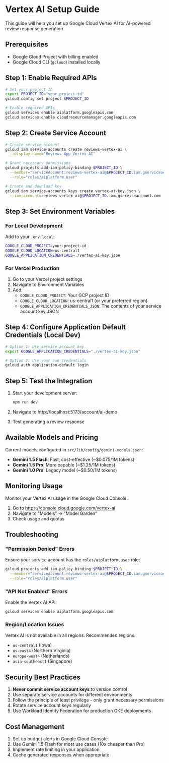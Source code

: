 # Vertex AI Setup Guide

This guide will help you set up Google Cloud Vertex AI for AI-powered review response generation.

## Prerequisites

- Google Cloud Project with billing enabled
- Google Cloud CLI (`gcloud`) installed locally

## Step 1: Enable Required APIs

```bash
# Set your project ID
export PROJECT_ID="your-project-id"
gcloud config set project $PROJECT_ID

# Enable required APIs
gcloud services enable aiplatform.googleapis.com
gcloud services enable cloudresourcemanager.googleapis.com
```

## Step 2: Create Service Account

```bash
# Create service account
gcloud iam service-accounts create reviews-vertex-ai \
  --display-name="Reviews App Vertex AI"

# Grant necessary permissions
gcloud projects add-iam-policy-binding $PROJECT_ID \
  --member="serviceAccount:reviews-vertex-ai@$PROJECT_ID.iam.gserviceaccount.com" \
  --role="roles/aiplatform.user"

# Create and download key
gcloud iam service-accounts keys create vertex-ai-key.json \
  --iam-account=reviews-vertex-ai@$PROJECT_ID.iam.gserviceaccount.com
```

## Step 3: Set Environment Variables

### For Local Development

Add to your `.env.local`:

```bash
GOOGLE_CLOUD_PROJECT=your-project-id
GOOGLE_CLOUD_LOCATION=us-central1
GOOGLE_APPLICATION_CREDENTIALS=./vertex-ai-key.json
```

### For Vercel Production

1. Go to your Vercel project settings
2. Navigate to Environment Variables
3. Add:
   - `GOOGLE_CLOUD_PROJECT`: Your GCP project ID
   - `GOOGLE_CLOUD_LOCATION`: us-central1 (or your preferred region)
   - `GOOGLE_APPLICATION_CREDENTIALS_JSON`: The contents of your service account key JSON

## Step 4: Configure Application Default Credentials (Local Dev)

```bash
# Option 1: Use service account key
export GOOGLE_APPLICATION_CREDENTIALS="./vertex-ai-key.json"

# Option 2: Use your own credentials
gcloud auth application-default login
```

## Step 5: Test the Integration

1. Start your development server:

   ```bash
   npm run dev
   ```

2. Navigate to http://localhost:5173/account/ai-demo

3. Test generating a review response

## Available Models and Pricing

Current models configured in `src/lib/config/gemini-models.json`:

- **Gemini 1.5 Flash**: Fast, cost-effective (~$0.075/1M tokens)
- **Gemini 1.5 Pro**: More capable (~$1.25/1M tokens)
- **Gemini 1.0 Pro**: Legacy model (~$0.50/1M tokens)

## Monitoring Usage

Monitor your Vertex AI usage in the Google Cloud Console:

1. Go to https://console.cloud.google.com/vertex-ai
2. Navigate to "Models" → "Model Garden"
3. Check usage and quotas

## Troubleshooting

### "Permission Denied" Errors

Ensure your service account has the `roles/aiplatform.user` role:

```bash
gcloud projects add-iam-policy-binding $PROJECT_ID \
  --member="serviceAccount:reviews-vertex-ai@$PROJECT_ID.iam.gserviceaccount.com" \
  --role="roles/aiplatform.user"
```

### "API Not Enabled" Errors

Enable the Vertex AI API:

```bash
gcloud services enable aiplatform.googleapis.com
```

### Region/Location Issues

Vertex AI is not available in all regions. Recommended regions:

- `us-central1` (Iowa)
- `us-east4` (Northern Virginia)
- `europe-west4` (Netherlands)
- `asia-southeast1` (Singapore)

## Security Best Practices

1. **Never commit service account keys** to version control
2. Use separate service accounts for different environments
3. Follow the principle of least privilege - only grant necessary permissions
4. Rotate service account keys regularly
5. Use Workload Identity Federation for production GKE deployments

## Cost Management

1. Set up budget alerts in Google Cloud Console
2. Use Gemini 1.5 Flash for most use cases (10x cheaper than Pro)
3. Implement rate limiting in your application
4. Cache generated responses when appropriate
